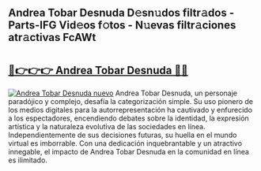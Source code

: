 ## Andrea Tobar Desnuda D𝚎sn𝚞dos filtr𝚊dos - Parts-IFG Vid𝚎os f𝚘tos - N𝚞evas filtr𝚊ciones atr𝚊ctivas FcAWt

# <h2><a href="http://mbbqyf8.tromn.icu/?c=Andrea+Tobar+Desnuda">🔗👉👉👉 Andrea Tobar Desnuda 🔗🔗</a></h2>

[![Andrea Tobar Desnuda nuevo](https://i.imgur.com/pEAQMta.gif)](http://mbbqyf8.tromn.icu/?c=Andrea+Tobar+Desnuda)
Andrea Tobar Desnuda, un personaje paradójico y complejo, desafía la categorización simple. Su uso pionero de los medios digitales para la autorrepresentación ha cautivado y enfurecido a los espectadores, encendiendo debates sobre la identidad, la expresión artística y la naturaleza evolutiva de las sociedades en línea. Independientemente de sus decisiones futuras, su huella en el mundo virtual es imborrable. Con una dedicación inquebrantable y un atractivo innegable, el impacto de Andrea Tobar Desnuda en la comunidad en línea es ilimitado.
